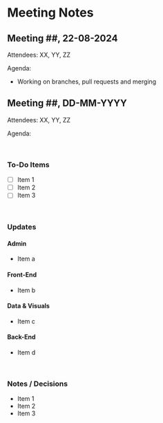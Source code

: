 # Meeting Notes

## Meeting ##, 22-08-2024
Attendees: XX, YY, ZZ

Agenda:
- Working on branches, pull requests and merging


## Meeting ##, DD-MM-YYYY
Attendees: XX, YY, ZZ

Agenda:

<br>

### To-Do Items
- [ ] Item 1
- [ ] Item 2
- [ ] Item 3

<br>

### Updates
#### Admin
- Item a

#### Front-End
- Item b

#### Data & Visuals
- Item c

#### Back-End
- Item d

<br>

### Notes / Decisions
- Item 1
- Item 2
- Item 3

